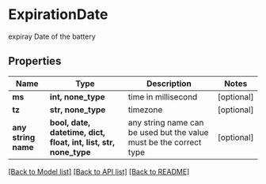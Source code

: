# ExpirationDate

expiray Date of the battery

## Properties
Name | Type | Description | Notes
------------ | ------------- | ------------- | -------------
**ms** | **int, none_type** | time in millisecond | [optional] 
**tz** | **str, none_type** | timezone | [optional] 
**any string name** | **bool, date, datetime, dict, float, int, list, str, none_type** | any string name can be used but the value must be the correct type | [optional]

[[Back to Model list]](../README.md#documentation-for-models) [[Back to API list]](../README.md#documentation-for-api-endpoints) [[Back to README]](../README.md)


